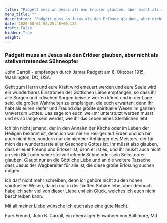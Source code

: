 ```yaml
---
title: "Padgett muss an Jesus als den Erlöser glauben, aber nicht als stellvertretendes Sühneopfer"
menu_title: ""
description: "Padgett muss an Jesus als den Erlöser glauben, aber nicht als stellvertretendes Sühneopfer"
date: 2020-08-01 06:25:48+00:123
draft: False
hidden: True
weight:
---
```

### Padgett muss an Jesus als den Erlöser glauben, aber nicht als stellvertretendes Sühneopfer

John Carroll - empfangen durch James Padgett am 8. Oktober 1915, Washington, DC, USA.

Geht zum Herrn und eure Kraft wird erneuert werden und eure Seele wird ein wunderbares Einströmen der Göttlichen Liebe empfangen, so dass ihr alle Sorgen und irdischen Sorgen beiseite werfen könnt und in der Lage seid, die großen Wahrheiten zu empfangen, die euch erwarten; denn ihr habt als euren Helfer und Freund das größte spirituelle Wesen im ganzen Universum Gottes. Das sage ich euch, weil ihr unterstützt werden müsst und es so lange sein werdet, wie ihr das Leben eines Sterblichen lebt.

Ich bin nicht jemand, der in den Annalen der Kirche oder im Leben der Heiligen bekannt ist, denn ich war nie ein Heiliger auf Erden und ich bin auch nicht hier, sondern nur ein niederer Anhänger des Meisters, der für mich das wunderbarste aller Geschöpfe Gottes ist. Ihr müsst also glauben, dass er euer Freund und Erlöser ist, denn er ist es; und ihr müsst auch nicht an sein Blut oder seine stellvertretende Sühne oder sein Selbstopfer glauben. Glaubt nur an die Göttliche Liebe und an die weitere Tatsache, dass Jesus der Wegbereiter für alle ist, die diese große Erlösung suchen mögen.

Ich darf nicht mehr schreiben, denn ich gehöre nicht zu den hohen spirituellen Wesen, da ich nur in der fünften Sphäre lebe, aber dennoch habe ich sehr viel von dieser Liebe und ein Glück, welches ich euch nicht beschreiben kann.

Mit all meiner Liebe wünsche ich euch also eine gute Nacht.

Euer Freund, John B. Carroll, ein ehemaliger Einwohner von Baltimore, Md.
